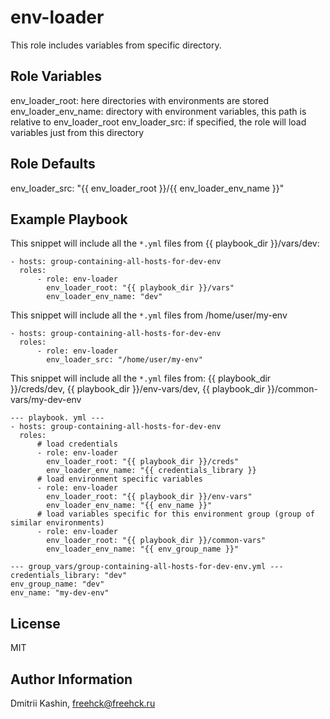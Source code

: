 env-loader
=========

This role includes variables from specific directory.

Role Variables
--------------

env_loader_root: here directories with environments are stored
env_loader_env_name: directory with environment variables, this path is relative to env_loader_root
env_loader_src: if specified, the role will load variables just from this directory

Role Defaults
-------------

env_loader_src: "{{ env_loader_root }}/{{ env_loader_env_name }}"

Example Playbook
----------------

This snippet will include all the `*.yml` files from {{ playbook_dir }}/vars/dev:

	- hosts: group-containing-all-hosts-for-dev-env
	  roles:
		  - role: env-loader
		    env_loader_root: "{{ playbook_dir }}/vars"
			env_loader_env_name: "dev"

This snippet will include all the `*.yml` files from /home/user/my-env

	- hosts: group-containing-all-hosts-for-dev-env
	  roles:
		  - role: env-loader
		    env_loader_src: "/home/user/my-env"

This snippet will include all the `*.yml` files from: {{ playbook_dir }}/creds/dev, {{ playbook_dir }}/env-vars/dev, {{ playbook_dir }}/common-vars/my-dev-env

	--- playbook. yml ---
	- hosts: group-containing-all-hosts-for-dev-env
	  roles:
		  # load credentials
		  - role: env-loader
			env_loader_root: "{{ playbook_dir }}/creds"
			env_loader_env_name: "{{ credentials_library }}
		  # load environment specific variables
		  - role: env-loader
			env_loader_root: "{{ playbook_dir }}/env-vars"
			env_loader_env_name: "{{ env_name }}"
		  # load variables specific for this environment group (group of similar environments)
		  - role: env-loader
			env_loader_root: "{{ playbook_dir }}/common-vars"
			env_loader_env_name: "{{ env_group_name }}"
	
	--- group_vars/group-containing-all-hosts-for-dev-env.yml ---
	credentials_library: "dev"
	env_group_name: "dev"
	env_name: "my-dev-env"


License
-------

MIT

Author Information
------------------

Dmitrii Kashin, <freehck@freehck.ru>
